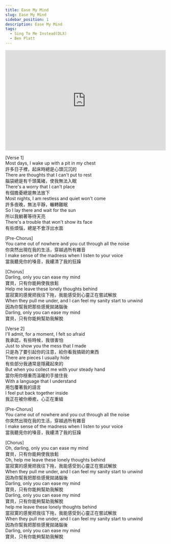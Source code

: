 ```yaml
---
title: Ease My Mind
slug: Ease My Mind
sidebar_position: 1
description: Ease My Mind
tags:
  - Sing To Me Instead(DLX)
  - Ben Platt
---
```


<iframe width="100%" height="315" src="https://www.youtube.com/embed/UCKbw9OJIcg" title="YouTube video player" frameborder="0" allow="accelerometer; autoplay; clipboard-write; encrypted-media; gyroscope; picture-in-picture; web-share" allowfullscreen></iframe>
  
[Verse 1]  
Most days, I wake up with a pit in my chest  
許多日子裡，起床時總是心頭沉沉的  
There are thoughts that I can't put to rest  
腦袋總是有千頭萬緒，使我無法入眠  
There's a worry that I can't place  
有個擔憂總是無法放下  
Most nights, I am restless and quiet won't come  
許多夜晚，無法平靜，輾轉難眠  
So I lay there and wait for the sun  
所以我躺著等待天亮  
There's a trouble that won't show its face  
有些煩惱，總是不會浮出水面  
  
[Pre-Chorus]  
You came out of nowhere and you cut through all the noise  
你突然出現在我的生活，穿越過所有雜音  
I make sense of the madness when I listen to your voice  
當我聽見你的嗓音，我縷清了我的狂躁  
  
[Chorus]  
Darling, only you can ease my mind  
寶貝，只有你能夠使我放鬆  
Help me leave these lonely thoughts behind  
當寂寞的感覺把我往下拖，我能感受到心靈正在嘗試解放  
When they pull me under, and I can feel my sanity start to unwind  
因為你幫我把那些感覺拋諸腦後  
Darling, only you can ease my mind  
寶貝，只有你能夠幫助我解脫  
  
[Verse 2]  
I'll admit, for a moment, I felt so afraid  
我承認，有些時候，我很害怕  
Just to show you the mess that I made  
只是為了要引起你的注意，給你看我搞砸的東西  
There are pieces I usually hide  
有些部分我通常是隱藏起來的  
But when you collect me with your steady hand  
當你用你穩重而溫暖的手接住我  
With a language that I understand  
用包覆著我的語言  
I feel put back together inside  
我正在被你療癒，心正在重組  
  
[Pre-Chorus]  
You came out of nowhere and you cut through all the noise  
你突然出現在我的生活，穿越過所有雜音  
I make sense of the madness when I listen to your voice  
當我聽見你的嗓音，我縷清了我的狂躁  
  
[Chorus]  
Oh, darling, only you can ease my mind  
寶貝，只有你能夠使我放鬆  
Oh, help me leave these lonely thoughts behind  
當寂寞的感覺把我往下拖，我能感受到心靈正在嘗試解放  
When they pull me under, and I can feel my sanity start to unwind  
因為你幫我把那些感覺拋諸腦後  
Darling, only you can ease my mind  
寶貝，只有你能夠幫助我解脫  
Darling, only you can ease my mind  
寶貝，只有你能夠幫助我解脫  
help me leave these lonely thoughts behind  
當寂寞的感覺把我往下拖，我能感受到心靈正在嘗試解放  
When they pull me under, and I can feel my sanity start to unwind  
因為你幫我把那些感覺拋諸腦後  
Darling, only you can ease my mind  
寶貝，只有你能夠幫助我解脫    


